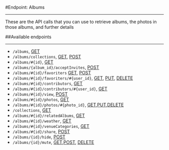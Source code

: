  #Endpoint: Albums
***

These are the API calls that you can use to retrieve albums, the photos in those albums, and further details



##Available endpoints
***

* `/albums`, [GET](albums/GET_albums.md#files)
* `/albums/collections`, [GET](albums/GET_albums_collections.md#files), [POST](albums/POST_albums_collections.md#files)
* `/albums/#{id}`, [GET](albums/GET_albums_id.md#files)
* `/albums/{album_id}/acceptInvites`, [POST](albums/POST_albums_id_accept_invites.md#files)
* `/albums/#{id}/favoriters` [GET](albums/GET_albums_id_likers.md#files), [POST](albums/POST_albums_id_likers.md#files)
* `/albums/#{id}/favoriters/#{user_id}`, [GET](albums/GET_albums_id_favoriters_id.md#files), [PUT](albums/PUT_albums_id_favoriters_id.md#files), [DELETE](albums/DELETE_albums_id_favoriters_id.md#files)
* `/albums/#{id}/contributors`, [GET](albums/GET_albums_id_contributors.md#files)
* `/albums/#{id}/contributors/#{user_id}`, [GET](albums/GET_albums_id_contributors_id.md#files)
* `/albums/#{id}/view`, [POST](albums/POST_albums_id_view.md#files)
* `/albums/#{id}/photos`, [GET](albums/GET_albums_id_photos.md#files)
* `/albums/#{id}/photos/#{photo_id}`, [GET](albums/GET_albums_id_photos_id.md#files),[PUT](albums/PUT_albums_id_photos_id.md#files),[DELETE](albums/DELETE_albums_id_photos_id.md#files)
* `/collections`, [GET](albums/GET_albums_id_collections.md#files)
* `/albums/#{id}/relatedAlbums`, [GET](albums/GET_albums_id_related_albums.md#files)
* `/albums/#{id}/weather`, [GET](albums/GET_albums_id_weather.md#files)
* `/albums/#{id}/venueCategories`, [GET](albums/GET_albums_id_venue_categories.md#files)
* `/albums/#{id}/share`, [POST](albums/POST_albums_id_share.md#files)
* `/albums/{id}/hide`, [POST](albums/POST_albums_id_hide.md#files)
* `/albums/{id}/mute`, [GET](albums/GET_albums_id_mute.md#files),[POST](albums/POST_albums_id_mute.md#files), [DELETE](albums/DELETE_albums_id_mute.md#files)


